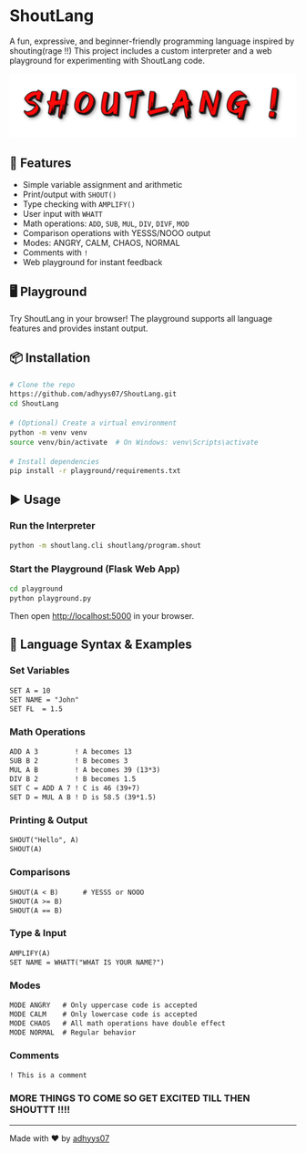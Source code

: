 # ShoutLang

A fun, expressive, and beginner-friendly programming language inspired by shouting(rage !!) This project includes a custom interpreter and a web playground for experimenting with ShoutLang code.

![ShoutLang Banner](playground/static/shoutlang-7-15-2025.png)

## 🚀 Features
- Simple variable assignment and arithmetic
- Print/output with `SHOUT()`
- Type checking with `AMPLIFY()`
- User input with `WHATT`
- Math operations: `ADD`, `SUB`, `MUL`, `DIV`, `DIVF`, `MOD`
- Comparison operations with YESSS/NOOO output
- Modes: ANGRY, CALM, CHAOS, NORMAL
- Comments with `!`
- Web playground for instant feedback

## 🖥️ Playground
Try ShoutLang in your browser! The playground supports all language features and provides instant output.

## 📦 Installation
```bash
# Clone the repo
https://github.com/adhyys07/ShoutLang.git
cd ShoutLang

# (Optional) Create a virtual environment
python -m venv venv
source venv/bin/activate  # On Windows: venv\Scripts\activate

# Install dependencies
pip install -r playground/requirements.txt
```

## ▶️ Usage
### Run the Interpreter
```bash
python -m shoutlang.cli shoutlang/program.shout
```

### Start the Playground (Flask Web App)
```bash
cd playground
python playground.py
```
Then open [http://localhost:5000](http://localhost:5000) in your browser.

## 📝 Language Syntax & Examples
### Set Variables
```shoutlang
SET A = 10
SET NAME = "John"
SET FL  = 1.5
```

### Math Operations
```shoutlang
ADD A 3         ! A becomes 13
SUB B 2         ! B becomes 3
MUL A B         ! A becomes 39 (13*3)
DIV B 2         ! B becomes 1.5
SET C = ADD A 7 ! C is 46 (39+7)
SET D = MUL A B ! D is 58.5 (39*1.5)
```

### Printing & Output
```shoutlang
SHOUT("Hello", A)
SHOUT(A)
```

### Comparisons
```shoutlang
SHOUT(A < B)      # YESSS or NOOO
SHOUT(A >= B)
SHOUT(A == B)
```

### Type & Input
```shoutlang
AMPLIFY(A)
SET NAME = WHATT("WHAT IS YOUR NAME?")
```

### Modes
```shoutlang
MODE ANGRY   # Only uppercase code is accepted
MODE CALM    # Only lowercase code is accepted
MODE CHAOS   # All math operations have double effect
MODE NORMAL  # Regular behavior
```

### Comments
```shoutlang
! This is a comment
```

### MORE THINGS TO COME SO GET EXCITED TILL THEN SHOUTTT !!!!
---
Made with ❤️ by [adhyys07](https://github.com/adhyys07)
